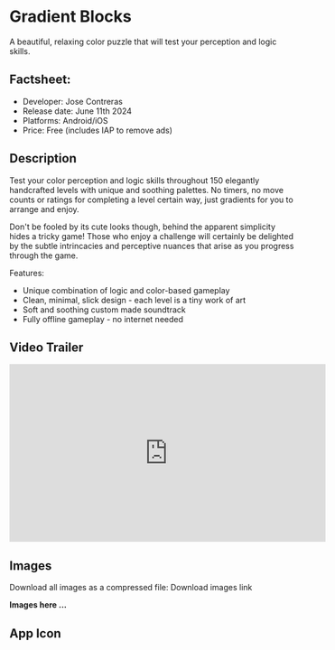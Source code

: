 # Gradient Blocks
A beautiful, relaxing color puzzle that will test your perception and logic skills.

## Factsheet:
 - Developer: Jose Contreras
 - Release date: June 11th 2024
 - Platforms: Android/iOS
 - Price: Free (includes IAP to remove ads)


## Description

Test your color perception and logic skills throughout 150 elegantly handcrafted levels with unique and soothing palettes. No timers, no move counts or ratings for completing a level certain way, just gradients for you to arrange and enjoy. 

Don't be fooled by its cute looks though, behind the apparent simplicity hides a tricky game! Those who enjoy a challenge will certainly be delighted by the subtle intrincacies and perceptive nuances that arise as you progress through the game.


Features:


* Unique combination of logic and color-based gameplay
* Clean, minimal, slick design - each level is a tiny work of art
* Soft and soothing custom made soundtrack
* Fully offline gameplay - no internet needed


## Video Trailer

<iframe width="560" height="315" src="https://www.youtube.com/embed/L71Tqh7m-tU?si=pYmpTxH4ARlNqXAy" title="YouTube video player" frameborder="0" allow="accelerometer; autoplay; clipboard-write; encrypted-media; gyroscope; picture-in-picture; web-share" referrerpolicy="strict-origin-when-cross-origin" allowfullscreen></iframe>

## Images

Download all images as a compressed file: Download images link

**Images here ...**

## App Icon

